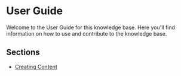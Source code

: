 # User Guide

Welcome to the User Guide for this knowledge base. Here you'll find information
on how to use and contribute to the knowledge base.

## Sections

- [Creating Content](creating-content.md)
